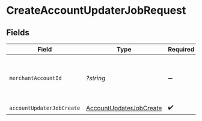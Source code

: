 # CreateAccountUpdaterJobRequest


## Fields

| Field                                                   | Type                                                    | Required                                                | Description                                             | Example                                                 |
| ------------------------------------------------------- | ------------------------------------------------------- | ------------------------------------------------------- | ------------------------------------------------------- | ------------------------------------------------------- |
| `merchantAccountId`                                     | *?string*                                               | :heavy_minus_sign:                                      | The ID of the merchant account to use for this request. | default                                                 |
| `accountUpdaterJobCreate`                               | [AccountUpdaterJobCreate](./AccountUpdaterJobCreate.md) | :heavy_check_mark:                                      | N/A                                                     |                                                         |